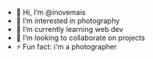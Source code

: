 - 👋 Hi, I’m @inovemais
- 👀 I’m interested in photography
- 🌱 I’m currently learning web dev
- 💞️ I’m looking to collaborate on projects
- ⚡ Fun fact: i'm a photographer

<!---
inovemais/inovemais is a ✨ special ✨ repository because its `README.md` (this file) appears on your GitHub profile.
You can click the Preview link to take a look at your changes.
--->
